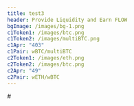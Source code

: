 ```yaml
---
title: test3
header: Provide Liquidity and Earn FLOW
bgImage: /images/bg-1.png
c1Token1: /images/btc.png
c1Token2: /images/multiBTC.png
c1Apr: "403"
c1Pair: wBTC/multiBTC
c2Token1: /images/eth.png
c2Token2: /images/btc.png
c2Apr: "49"
c2Pair: wETH/wBTC
---
```

\#